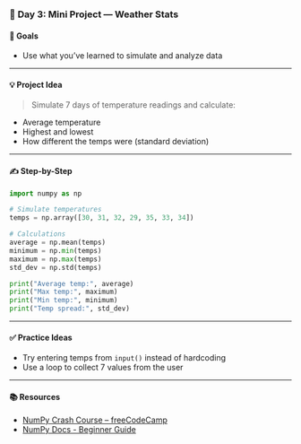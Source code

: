 
### 📅 **Day 3: Mini Project — Weather Stats**

#### 🎯 Goals

* Use what you’ve learned to simulate and analyze data

---

#### 💡 Project Idea

> Simulate 7 days of temperature readings and calculate:

* Average temperature
* Highest and lowest
* How different the temps were (standard deviation)

---

#### ✍️ Step-by-Step

```python
import numpy as np

# Simulate temperatures
temps = np.array([30, 31, 32, 29, 35, 33, 34])

# Calculations
average = np.mean(temps)
minimum = np.min(temps)
maximum = np.max(temps)
std_dev = np.std(temps)

print("Average temp:", average)
print("Max temp:", maximum)
print("Min temp:", minimum)
print("Temp spread:", std_dev)
```

---

#### ✅ Practice Ideas

* Try entering temps from `input()` instead of hardcoding
* Use a loop to collect 7 values from the user

---

#### 📚 Resources

* [NumPy Crash Course – freeCodeCamp](https://www.youtube.com/watch?v=QUT1VHiLmmI)
* [NumPy Docs - Beginner Guide](https://numpy.org/doc/stable/user/absolute_beginners.html)
